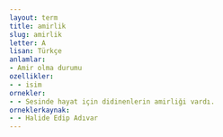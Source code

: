 ```yaml
---
layout: term
title: amirlik
slug: amirlik
letter: A
lisan: Türkçe
anlamlar:
- Amir olma durumu
ozellikler:
- - isim
ornekler:
- - Sesinde hayat için didinenlerin amirliği vardı.
orneklerkaynak:
- - Halide Edip Adıvar
---
```

